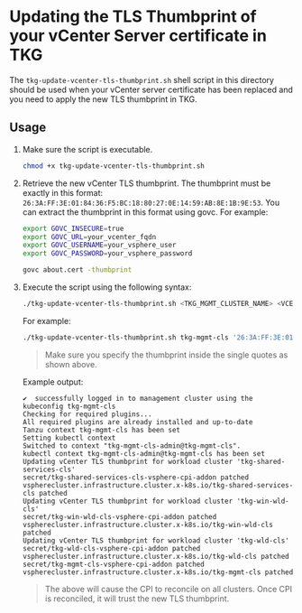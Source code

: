 # Updating the TLS Thumbprint of your vCenter Server certificate in TKG

The `tkg-update-vcenter-tls-thumbprint.sh` shell script in this directory should be used when your vCenter server certificate has been replaced and you need to apply the new TLS thumbprint in TKG.

## Usage

1. Make sure the script is executable.

   ```bash
   chmod +x tkg-update-vcenter-tls-thumbprint.sh
   ```

2. Retrieve the new vCenter TLS thumbprint. The thumbprint must be exactly in this format: `26:3A:FF:3E:01:84:36:F5:BC:18:80:27:0E:14:59:AB:8E:1B:9E:53`.
   You can extract the thumbprint in this format using govc. For example:

   ```bash
   export GOVC_INSECURE=true
   export GOVC_URL=your_vcenter_fqdn
   export GOVC_USERNAME=your_vsphere_user
   export GOVC_PASSWORD=your_vsphere_password

   govc about.cert -thumbprint
   ```

3. Execute the script using the following syntax:

   ```bash
   ./tkg-update-vcenter-tls-thumbprint.sh <TKG_MGMT_CLUSTER_NAME> <VCENTER_TLS_THUMBPRINT>
   ```

   For example:

   ```bash
   ./tkg-update-vcenter-tls-thumbprint.sh tkg-mgmt-cls '26:3A:FF:3E:01:84:36:F5:BC:18:80:27:0E:14:59:AB:8E:1B:9E:53'
   ```

   > Make sure you specify the thumbprint inside the single quotes as shown above.

   Example output:

   ```text
   ✔  successfully logged in to management cluster using the kubeconfig tkg-mgmt-cls
   Checking for required plugins...
   All required plugins are already installed and up-to-date
   Tanzu context tkg-mgmt-cls has been set
   Setting kubectl context
   Switched to context "tkg-mgmt-cls-admin@tkg-mgmt-cls".
   kubectl context tkg-mgmt-cls-admin@tkg-mgmt-cls has been set
   Updating vCenter TLS thumbprint for workload cluster 'tkg-shared-services-cls'
   secret/tkg-shared-services-cls-vsphere-cpi-addon patched
   vspherecluster.infrastructure.cluster.x-k8s.io/tkg-shared-services-cls patched
   Updating vCenter TLS thumbprint for workload cluster 'tkg-win-wld-cls'
   secret/tkg-win-wld-cls-vsphere-cpi-addon patched
   vspherecluster.infrastructure.cluster.x-k8s.io/tkg-win-wld-cls patched
   Updating vCenter TLS thumbprint for workload cluster 'tkg-wld-cls'
   secret/tkg-wld-cls-vsphere-cpi-addon patched
   vspherecluster.infrastructure.cluster.x-k8s.io/tkg-wld-cls patched
   secret/tkg-mgmt-cls-vsphere-cpi-addon patched
   vspherecluster.infrastructure.cluster.x-k8s.io/tkg-mgmt-cls patched
   ```

    >The above will cause the CPI to reconcile on all clusters. Once CPI is reconciled, it will trust the new TLS thumbprint.
